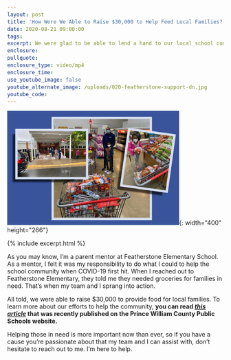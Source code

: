 ```yaml
---
layout: post
title: 'How Were We Able to Raise $30,000 to Help Feed Local Families?'
date: 2020-08-21 09:00:00
tags:
excerpt: We were glad to be able to lend a hand to our local school community.
enclosure:
pullquote:
enclosure_type: video/mp4
enclosure_time:
use_youtube_image: false
youtube_alternate_image: /uploads/020-featherstone-support-dn.jpg
youtube_code:
---
```

![](/uploads/020-featherstone-support-dn.jpg){: width="400" height="266"}

{% include excerpt.html %}

As you may know, I’m a parent mentor at Featherstone Elementary School. As a mentor, I felt it was my responsibility to do what I could to help the school community when COVID-19 first hit. When I reached out to Featherstone Elementary, they told me they needed groceries for families in need. That’s when my team and I sprang into action.

All told, we were able to raise $30,000 to provide food for local families. To learn more about our efforts to help the community,&nbsp;**you can read&nbsp;*[this article](https://www.blogger.com/blog/post/edit/2944951716670009718/8730561727063847043#)*&nbsp;that was recently published on the Prince William County Public Schools website.**

Helping those in need is more important now than ever, so if you have a cause you’re passionate about that my team and I can assist with, don’t hesitate to reach out to me. I’m here to help.
